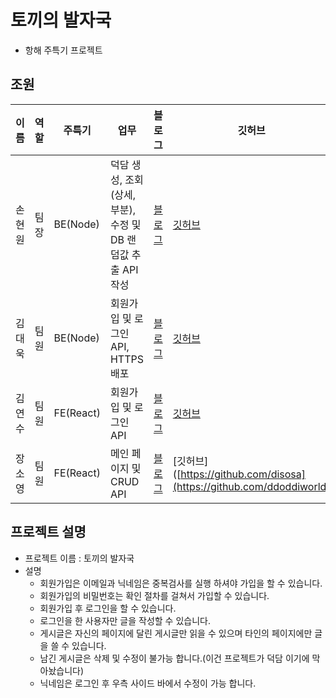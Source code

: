 # 토끼의 발자국
- 항해 주특기 프로젝트

## 조원
|이름|역할|주특기|업무|블로그|깃허브|
|------|----|----|----|----|----|
|손현원|팀장|BE(Node)|덕담 생성, 조회(상세, 부분), 수정 및 DB 랜덤값 추출 API 작성|[블로그](https://velog.io/@shwwwwwww)|[깃허브](https://github.com/mtmlabs)|
|김대욱|팀원|BE(Node)|회원가입 및 로그인 API, HTTPS 배포 |[블로그](https://blog.naver.com/ackrima)|[깃허브](https://github.com/totobon6125)|
|김연수|팀원|FE(React)|회원가입 및 로그인 API|[블로그](https://xeonxoo.tistory.com/)|[깃허브](https://github.com/Xeonxoo99)|
|장소영|팀원|FE(React)|메인 페이지 및 CRUD API|[블로그](https://velog.io/@ddoddiworld)|[깃허브]([https://github.com/disosa](https://github.com/ddoddiworld)|


## 프로젝트 설명
- 프로젝트 이름 : 토끼의 발자국
- 설명
  - 회원가입은 이메일과 닉네임은 중복검사를 실행 하셔야 가입을 할 수 있습니다.
  - 회원가입의 비밀번호는 확인 절차를 걸쳐서 가입할 수 있습니다.
  - 회원가입 후 로그인을 할 수 있습니다.
  - 로그인을 한 사용자만 글을 작성할 수 있습니다.
  - 게시글은 자신의 페이지에 달린 게시글만 읽을 수 있으며 타인의 페이지에만 글을 쓸 수 있습니다.
  - 남긴 게시글은 삭제 및 수정이 불가능 합니다.(이건 프로젝트가 덕담 이기에 막아놨습니다)
  - 닉네임은 로그인 후 우측 사이드 바에서 수정이 가능 합니다.
